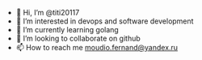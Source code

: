 - 👋 Hi, I’m @titi20117
- 👀 I’m interested in devops and software development
- 🌱 I’m currently learning golang
- 💞️ I’m looking to collaborate on github
- 📫 How to reach me moudio.fernand@yandex.ru

<!---
titi20117/titi20117 is a ✨ special ✨ repository because its `README.md` (this file) appears on your GitHub profile.
You can click the Preview link to take a look at your changes.
--->
